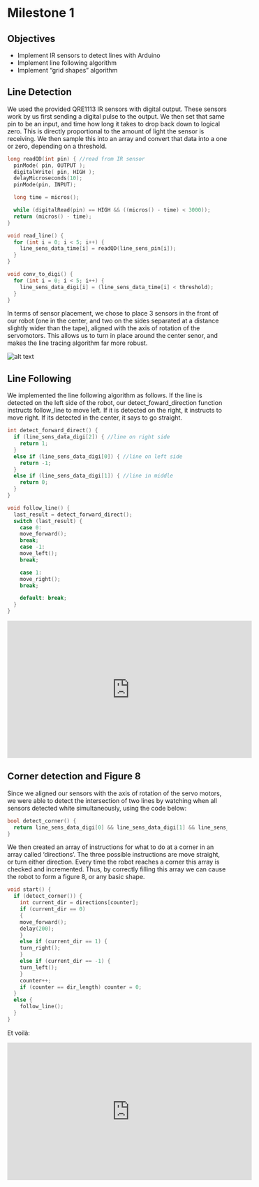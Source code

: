 # Milestone 1

## Objectives

* Implement IR sensors to detect lines with Arduino
* Implement line following algorithm 
* Implement “grid shapes” algorithm 

## Line Detection

We used the provided QRE1113 IR sensors with digital output. These sensors work by us first sending a digital pulse to the output. We then set that same pin to be an input, and time how long it takes to drop back down to logical zero. This is directly proportional to the amount of light the sensor is receiving. We then sample this into an array and convert that data into a one or zero, depending on a threshold. 

``` c++
long readQD(int pin) { //read from IR sensor
  pinMode( pin, OUTPUT );
  digitalWrite( pin, HIGH );
  delayMicroseconds(10);
  pinMode(pin, INPUT);

  long time = micros();

  while (digitalRead(pin) == HIGH && ((micros() - time) < 3000));
  return (micros() - time);
}

void read_line() {
  for (int i = 0; i < 5; i++) {
	line_sens_data_time[i] = readQD(line_sens_pin[i]);
  }
}

void conv_to_digi() {
  for (int i = 0; i < 5; i++) {
	line_sens_data_digi[i] = (line_sens_data_time[i] < threshold);
  }
}
```

In terms of sensor placement, we chose to place 3 sensors in the front of our robot (one in the center, and two on the sides separated at a distance slightly wider than the tape), aligned with the axis of rotation of the servomotors. This allows us to turn in place around the center senor, and makes the line tracing algorithm far more robust. 

![alt text](sensors.jpg)


## Line Following
We implemented the line following algorithm as follows. If the line is detected on the left side of the robot, our detect_foward_direction function instructs follow_line to move left. If it is detected on the right, it instructs to move right. If its detected in the center, it says to go straight. 

``` c++
int detect_forward_direct() {
  if (line_sens_data_digi[2]) { //line on right side
	return 1;
  }
  else if (line_sens_data_digi[0]) { //line on left side
	return -1;
  }
  else if (line_sens_data_digi[1]) { //line in middle
	return 0;
  }
}

void follow_line() {
  last_result = detect_forward_direct();
  switch (last_result) {
	case 0:
  	move_forward();
  	break;
	case -1:
  	move_left();
  	break;

	case 1:
  	move_right();
  	break;

	default: break;
  }
}
```

<iframe width="560" height="315" src="https://www.youtube.com/embed/ufud2p73alA" frameborder="0" allow="autoplay; encrypted-media" allowfullscreen></iframe>

## Corner detection and Figure 8
Since we aligned our sensors with the axis of rotation of the servo motors,  we were able to detect the intersection of two lines by watching when all sensors detected white simultaneously, using the code below: 

``` c++
bool detect_corner() {
  return line_sens_data_digi[0] && line_sens_data_digi[1] && line_sens_data_digi[2]; 
}
```

We then created an array of instructions for what to do at a corner in an array called ‘directions’. The three possible instructions are move straight, or turn either direction. Every time the robot reaches a corner this array is checked and incremented. Thus, by correctly filling this array we can cause the robot to form a figure 8, or any basic shape.

``` c++
void start() {
  if (detect_corner()) {
	int current_dir = directions[counter];
	if (current_dir == 0)
	{
  	move_forward();
  	delay(200);
	}
	else if (current_dir == 1) {
  	turn_right();
	}
	else if (current_dir == -1) {
  	turn_left();
	}
	counter++;
	if (counter == dir_length) counter = 0;
  }
  else {
	follow_line();
  }
}
```

Et voilà:
<iframe width="560" height="315" src="https://www.youtube.com/embed/yNTDfpOPww0" frameborder="0" allow="autoplay; encrypted-media" allowfullscreen></iframe>


